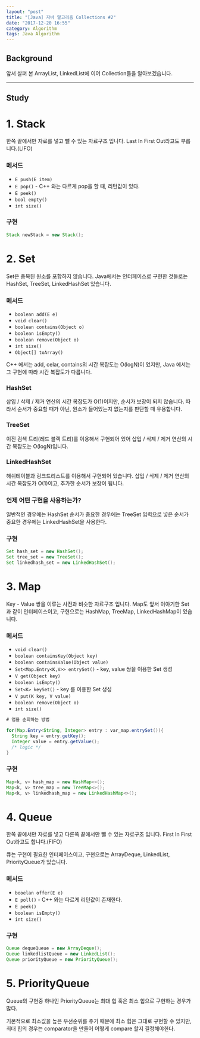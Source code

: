 ```yaml
---
layout: "post"
title: "[Java] 자바 알고리즘 Collections #2"
date: "2017-12-20 16:55"
category: Algorithm
tags: Java Algorithm
---
```


## Background
앞서 살펴 본 ArrayList, LinkedList에 이어 Collection들을 알아보겠습니다.

---
## Study

# 1. Stack
한쪽 끝에서만 자료를 넣고 뺄 수 있는 자료구조 입니다. Last In First Out라고도 부릅니다.(LIFO)

### 메서드
* `E push(E item)`
* `E pop()` - C++ 와는 다르게 pop을 할 때, 리턴값이 있다.
* `E peek()`
* `bool empty()`
* `int size()`

### 구현
```java
Stack newStack = new Stack();
```

# 2. Set
Set은 중복된 원소를 포함하지 않습니다. Java에서는 인터페이스로 구현한 것들로는 HashSet, TreeSet, LinkedHashSet 있습니다.

### 메서드
* `boolean add(E e)`
* `void clear()`
* `boolean contains(Object o)`
* `boolean isEmpty()`
* `boolean remove(Object o)`
* `int size()`
* `Object[] toArray()`

C++ 에서는 add, celar, contains의 시간 복잡도는 O(logN)이 었지만, Java 에서는 그 구현에 따라 시간 복잡도가 다릅니다.

### HashSet
삽입 / 삭제 / 제거 연산의 시간 복잡도가 O(1)이지만, 순서가 보장이 되지 않습니다. 따라서 순서가 중요할 때가 아닌, 원소가 들어있는지 없는지를 판단할 때 유용합니다.

### TreeSet
이진 검색 트리(레드 블랙 트리)를 이용해서 구현되어 있어 삽입 / 삭제 / 제거 연산의 시간 복잡도는 O(logN)입니다.

### LinkedHashSet
해쉬테이블과 링크드리스트를 이용해서 구현되어 있습니다. 삽입 / 삭제 / 제거 연산의 시간 복잡도가 O(1)이고, 추가한 순서가 보장이 됩니다.

### 언제 어떤 구현을 사용하는가?
일반적인 경우에는 HashSet
순서가 중요한 경우에는 TreeSet
입력으로 넣은 순서가 중요한 경우에는 LinkedHashSet을 사용한다.

### 구현
```java
Set hash_set = new HashSet();
Set tree_set = new TreeSet();
Set linkedhash_set = new LinkedHashSet();
```

# 3. Map
Key - Value 쌍을 이루는 사전과 비슷한 자료구조 입니다. Map도 앞서 이야기한 Set과 같이 인터페이스이고, 구현으로는 HashMap, TreeMap, LinkedHashMap이 있습니다.

### 메서드
* `void clear()`
* `boolean containsKey(Object key)`
* `boolean containsValue(Object value)`
* `Set<Map.Entry<K,V>> entrySet()` - key,  value 쌍을 이용한 Set 생성
* `V get(Object key)`
* `boolean isEmpty()`
* `Set<K> keySet()` - key 를 이용한 Set 생성
* `V put(K key, V value)`
* `boolean remove(Object o)`
* `int size()`

```java
# 맵을 순회하는 방법

for(Map.Entry<String, Integer> entry : var_map.entrySet()){
  String key = entry.getKey();
  Integer value = entry.getValue();
  /* logic */
}
```

### 구현
```java
Map<k, v> hash_map = new HashMap<>();
Map<k, v> tree_map = new TreeMap<>();
Map<k, v> linkedhash_map = new LinkedHashMap<>();
```


# 4. Queue
한쪽 끝에서만 자료를 넣고 다른쪽 끝에서만 뺄 수 있는 자료구조 입니다. First In First Out라고도 합니다.(FIFO)

큐는 구현이 필요한 인터페이스이고, 구현으로는 ArrayDeque, LinkedList, PriorityQueue가 있습니다.

### 메서드
* `booelan offer(E e)`
* `E poll()` - C++ 와는 다르게 리턴값이 존재한다.
* `E peek()`
* `boolean isEmpty()`
* `int size()`

### 구현
```java
Queue dequeQueue = new ArrayDeque();
Queue linkedlistQueue = new LinkedList();
Queue priorityQueue = new PriorityQueue();
```

# 5. PriorityQueue
Queue의 구현중 하나인 PriorityQueue는 최대 힙 혹은 최소 힙으로 구현하는 경우가 많다.

기본적으로 최소값을 높은 우선순위를 주기 때문에 최소 힙은 그대로 구현할 수 있지만, 최대 힙의 경우는 comparator을 만들어 어떻게 compare 할지 결정해야한다.
